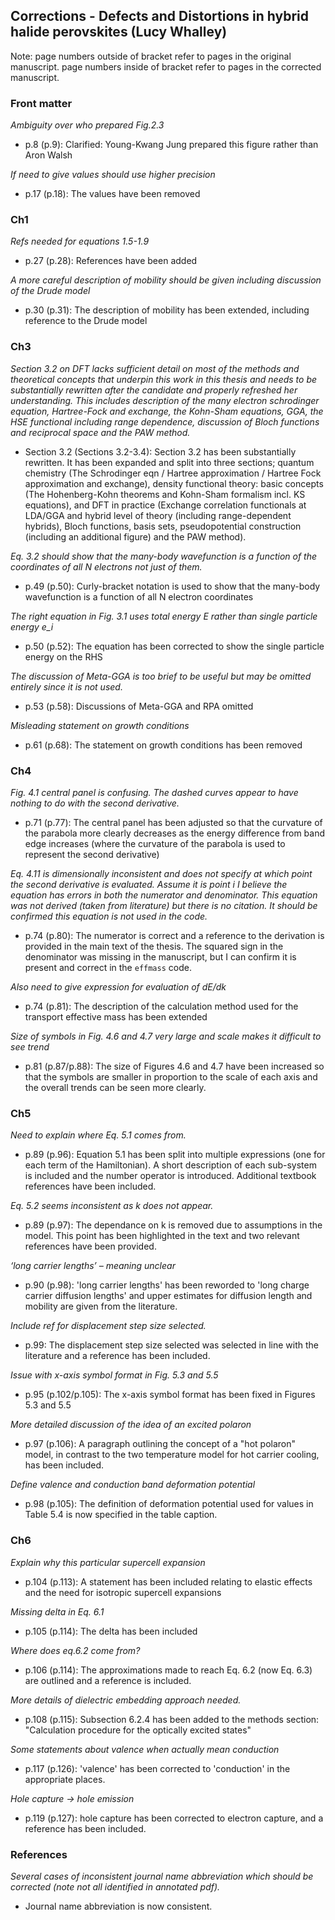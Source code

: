 ## Corrections - Defects and Distortions in hybrid halide perovskites (Lucy Whalley)

Note: page numbers outside of bracket refer to pages in the original manuscript. page numbers inside of bracket refer to pages in the corrected manuscript.

### Front matter  

*Ambiguity over who prepared Fig.2.3*

- p.8 (p.9): Clarified: Young-Kwang Jung prepared this figure rather than Aron Walsh

*If need to give values should use higher precision*

- p.17 (p.18): The values have been removed

### Ch1

*Refs needed for equations 1.5-1.9*

- p.27 (p.28): References have been added

*A more careful description of mobility should be given including discussion of the Drude model*

- p.30 (p.31): The description of mobility has been extended, including reference to the Drude model

### Ch3

*Section 3.2 on DFT lacks sufficient detail on most of the methods and theoretical concepts that underpin this work in this thesis and needs to be substantially rewritten after the candidate and properly refreshed her understanding. This includes description of the many electron schrodinger equation, Hartree-Fock and exchange, the Kohn-Sham equations, GGA, the HSE functional including range dependence, discussion of Bloch functions and reciprocal space and the PAW method.*

- Section 3.2 (Sections 3.2-3.4): Section 3.2 has been substantially rewritten. It has been expanded and split into three sections; quantum chemistry (The Schrodinger eqn / Hartree approximation / Hartree Fock approximation and exchange), density functional theory: basic concepts (The Hohenberg-Kohn theorems and Kohn-Sham formalism incl. KS equations), and DFT in practice (Exchange correlation functionals at LDA/GGA and hybrid level of theory (including range-dependent hybrids), Bloch functions, basis sets, pseudopotential construction (including an additional figure) and the PAW method).

*Eq. 3.2 should show that the many-body wavefunction is a function of the coordinates of all N electrons not just of them.*

- p.49 (p.50): Curly-bracket notation is used to show that the many-body wavefunction is a function of all N electron coordinates

*The right equation in Fig. 3.1 uses total energy E rather than single particle energy e_i*

- p.50 (p.52): The equation has been corrected to show the single particle energy on the RHS

*The discussion of Meta-GGA is too brief to be useful but may be omitted entirely since it is not used.*

- p.53 (p.58): Discussions of Meta-GGA and RPA omitted

*Misleading statement on growth conditions*

- p.61 (p.68): The statement on growth conditions has been removed

### Ch4

*Fig. 4.1 central panel is confusing. The dashed curves appear to have nothing to do with the second derivative.*

- p.71 (p.77): The central panel has been adjusted so that the curvature of the parabola more clearly decreases as the energy difference from band edge increases (where the curvature of the parabola is used to represent the second derivative)

*Eq. 4.11 is dimensionally inconsistent and does not specify at which point the second derivative is evaluated. Assume it is point i I believe the equation has errors in both the numerator and denominator. This equation was not derived (taken from literature) but there is no citation. It should be confirmed this equation is not used in the code.*

- p.74 (p.80): The numerator is correct and a reference to the derivation is provided in the main text of the thesis. The squared sign in the denominator was missing in the manuscript, but I can confirm it is present and correct in the `effmass` code.

*Also need to give expression for evaluation of dE/dk*

- p.74 (p.81): The description of the calculation method used for the transport effective mass has been extended

*Size of symbols in Fig. 4.6 and 4.7 very large and scale makes it difficult to see trend*

- p.81 (p.87/p.88): The size of Figures 4.6 and 4.7 have been increased so that the symbols are smaller in proportion to the scale of each axis and the overall trends can be seen more clearly.

### Ch5

*Need to explain where Eq. 5.1 comes from.*

- p.89 (p.96): Equation 5.1 has been split into multiple expressions (one for each term of the Hamiltonian). A short description of each sub-system is included and the number operator is introduced. Additional textbook references have been included.

*Eq. 5.2 seems inconsistent as k does not appear.* 

- p.89 (p.97): The dependance on k is removed due to assumptions in the model. This point has been highlighted in the text and two relevant references have been provided.

*‘long carrier lengths’ – meaning unclear*

- p.90 (p.98): 'long carrier lengths' has been reworded to 'long charge carrier diffusion lengths' and upper estimates for diffusion length and mobility are given from the literature.

*Include ref for displacement step size selected.*

- p.99: The displacement step size selected was selected in line with the literature and a reference has been included.

*Issue with x-axis symbol format in Fig. 5.3 and 5.5*

- p.95 (p.102/p.105): The x-axis symbol format has been fixed in Figures 5.3 and 5.5

*More detailed discussion of the idea of an excited polaron*

- p.97 (p.106): A paragraph outlining the concept of a "hot polaron" model, in contrast to the two temperature model for hot carrier cooling, has been included.

*Define valence and conduction band deformation potential*

- p.98 (p.105): The definition of deformation potential used for values in Table 5.4 is now specified in the table caption.

### Ch6

*Explain why this particular supercell expansion*

- p.104 (p.113): A statement has been included relating to elastic effects and the need for isotropic supercell expansions

*Missing delta in Eq. 6.1*

- p.105 (p.114): The delta has been included

*Where does eq.6.2 come from?* 

- p.106 (p.114): The approximations made to reach Eq. 6.2 (now Eq. 6.3) are outlined and a reference is included.

*More details of dielectric embedding approach needed.*

- p.108 (p.115): Subsection 6.2.4 has been added to the methods section: "Calculation procedure for the optically excited states"

*Some statements about valence when actually mean conduction*

- p.117 (p.126): 'valence' has been corrected to 'conduction' in the appropriate places.

*Hole capture -> hole emission*

- p.119 (p.127): hole capture has been corrected to electron capture, and a reference has been included.

### References

*Several cases of inconsistent journal name abbreviation which should be corrected (note not all identified in annotated pdf).*

- Journal name abbreviation is now consistent.
